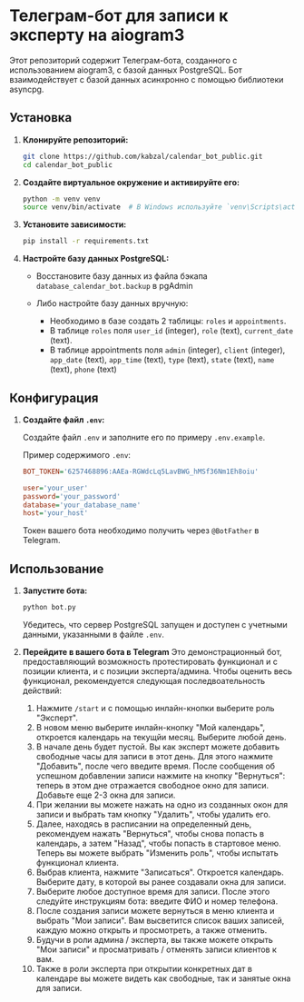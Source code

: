 # Телеграм-бот для записи к эксперту на aiogram3

Этот репозиторий содержит Телеграм-бота, созданного с использованием aiogram3, с базой данных PostgreSQL. Бот взаимодействует с базой данных асинхронно с помощью библиотеки asyncpg.

## Установка

1. **Клонируйте репозиторий:**

    ```bash
    git clone https://github.com/kabzal/calendar_bot_public.git
    cd calendar_bot_public
    ```

2. **Создайте виртуальное окружение и активируйте его:**

    ```bash
    python -m venv venv
    source venv/bin/activate  # В Windows используйте `venv\Scripts\activate`
    ```

3. **Установите зависимости:**

    ```bash
    pip install -r requirements.txt
    ```

4. **Настройте базу данных PostgreSQL:**

    - Восстановите базу данных из файла бэкапа ```database_calendar_bot.backup``` в pgAdmin

    - Либо настройте базу данных вручную:
      - Необходимо в базе создать 2 таблицы: ```roles``` и ```appointments```.
      - В таблице ```roles``` поля ```user_id``` (integer), ```role``` (text), ```current_date``` (text).
      - В таблице appointments поля ```admin``` (integer), ```client``` (integer), ```app_date``` (text), ```app_time``` (text), ```type``` (text), ```state``` (text), ```name``` (text), ```phone``` (text)

## Конфигурация

1. **Создайте файл `.env`:**

    Создайте файл ```.env``` и заполните его по примеру ```.env.example```.

    Пример содержимого `.env`:

    ```ini
    BOT_TOKEN='6257468896:AAEa-RGWdcLq5LavBWG_hMSf36Nm1Eh8oiu'

    user='your_user'
    password='your_password'
    database='your_database_name'
    host='your_host'
    ```
    Токен вашего бота необходимо получить через ```@BotFather``` в Telegram.
   
## Использование

1. **Запустите бота:**

    ```bash
    python bot.py
    ```

    Убедитесь, что сервер PostgreSQL запущен и доступен с учетными данными, указанными в файле `.env`.

2. **Перейдите в вашего бота в Telegram**
   Это демонстрационный бот, предоставляющий возможность протестировать функционал и с позиции клиента, и с позиции эксперта/админа.
   Чтобы оценить весь функционал, рекомендуется следующая последвоательность действий:

   1. Нажмите ```/start``` и с помощью инлайн-кнопки выберите роль "Эксперт".
   2. В новом меню выберите инлайн-кнопку "Мой календарь", откроется календарь на текущйи месяц. Выберите любой день.
   3. В начале день будет пустой. Вы как эксперт можете добавить свободные часы для записи в этот день. Для этого нажмите "Добавить", после чего введите время. После сообщения об успешном добавлении записи нажмите на кнопку "Вернуться": теперь в этом дне отражается свободное окно для записи. Добавьте еще 2-3 окна для записи.
   4. При желании вы можете нажать на одно из созданных окон для записи и выбрать там кнопку "Удалить", чтобы удалить его.
   5. Далее, находясь в расписании на определенный день, рекомендуем нажать "Вернуться", чтобы снова попасть в календарь, а затем "Назад", чтобы попасть в стартовое меню. Теперь вы можете выбрать "Изменить роль", чтобы испытать функционал клиента.
   6. Выбрав клиента, нажмите "Записаться". Откроется календарь. Выберите дату, в которой вы ранее создавали окна для записи.
   7. Выберите любое доступное время для записи. После этого следуйте инструкциям бота: введите ФИО и номер телефона.
   8. После создания записи можете вернуться в меню клиента и выбрать "Мои записи". Вам высветится список ваших записей, каждую можно открыть и просмотреть, а также отменить.
   9. Будучи в роли админа / эксперта, вы также можете открыть "Мои записи" и просматривать / отменять записи клиентов к вам.
   10. Также в роли эксперта при открытии конкретных дат в календаре вы можете видеть как свободные, так и занятые окна для записи.

